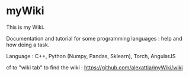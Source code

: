 # myWiki
This is my Wiki.

Documentation and tutorial for some programming languages : help and how doing a task.

Language : C++, Python (Numpy, Pandas, Sklearn), Torch, AngularJS


cf to "wiki tab" to find the wiki : https://github.com/alexattia/myWiki/wiki
